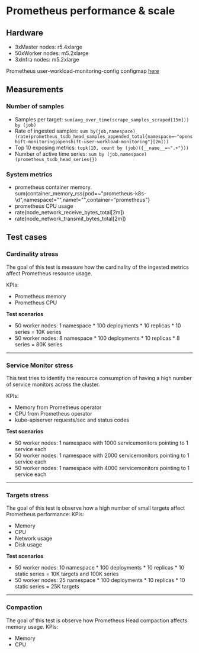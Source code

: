 # Prometheus performance & scale

## Hardware

- 3xMaster nodes: r5.4xlarge
- 50xWorker nodes: m5.2xlarge
- 3xInfra nodes: m5.2xlarge

Prometheus user-workload-monitoring-config configmap [here](assets/user-workload-monitoring-config.yaml)

## Measurements
### Number of samples

- Samples per target: `sum(avg_over_time(scrape_samples_scraped[15m])) by (job)`
- Rate of ingested samples: `sum by(job,namespace) (rate(prometheus_tsdb_head_samples_appended_total{namespace=~"openshift-monitoring|openshift-user-workload-monitoring"}[2m]))`
- Top 10 exposing metrics: `topk(10, count by (job)({__name__=~".+"}))`
- Number of active time series: `sum by (job,namespace) (prometheus_tsdb_head_series{})`

### System metrics
- prometheus container memory. sum(container_memory_rss{pod=~"prometheus-k8s-\d",namespace!="",name!="",container="prometheus"}
- prometheus CPU usage 
- rate(node_network_receive_bytes_total[2m])
- rate(node_network_transmit_bytes_total[2m])


## Test cases

### Cardinality stress

The goal of this test is measure how the cardinality of the ingested metrics affect Prometheus resource usage.

KPIs:
 - Prometheus memory
 - Prometheus CPU

**Test scenarios**
- 50 worker nodes: 1 namespace * 100 deployments * 10 replicas * 10 series = 10K series
- 50 worker nodes: 8 namespace * 100 deployments * 10 replicas * 8 series = 80K series

---

### Service Monitor stress

This test tries to identify the resource consumption of having a high number of service monitors across the cluster.

KPIs:
  - Memory from Prometheus operator
  - CPU from Prometheus operator
  - kube-apiserver requests/sec and status codes

**Test scenarios**
- 50 worker nodes: 1 namespace with 1000 servicemonitors pointing to 1 service each
- 50 worker nodes: 1 namespace with 2000 servicemonitors pointing to 1 service each
- 50 worker nodes: 1 namespace with 4000 servicemonitors pointing to 1 service each

---

### Targets stress

The goal of this test is observe how a high number of small targets affect Prometheus performance:
KPIs:
  - Memory
  - CPU
  - Network usage
  - Disk usage

**Test scenarios**
- 50 worker nodes: 10 namespace * 100 deployments * 10 replicas * 10 static series = 10K targets and 100K series
- 50 worker nodes: 25 namespace * 100 deployments * 10 replicas * 10 static series = 25K targets

---

### Compaction

The goal of this test is observe how Prometheus Head compaction affects memory usage.
KPIs:
  - Memory
  - CPU
